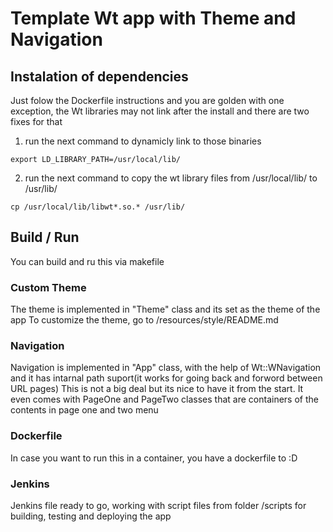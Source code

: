 # Template Wt app with Theme and Navigation

## Instalation of dependencies
Just folow the Dockerfile instructions and you are golden with one exception, the Wt libraries may not link after the install and there are two fixes for that
1. run the next command to dynamicly link to those binaries 
~~~
export LD_LIBRARY_PATH=/usr/local/lib/
~~~
2. run the next command to copy the wt library files from /usr/local/lib/ to /usr/lib/
~~~ 
cp /usr/local/lib/libwt*.so.* /usr/lib/
~~~

## Build / Run
You can build and ru this via makefile

### Custom Theme
The theme is implemented in "Theme" class and its set as the theme of the app
To customize the theme, go to /resources/style/README.md

### Navigation
Navigation is implemented in "App" class, with the help of Wt::WNavigation and it has intarnal path suport(it works for going back and forword between URL pages)
This is not a big deal but its nice to have it from the start. It even comes with PageOne and PageTwo classes that are containers of the contents in page one and two menu

### Dockerfile 
In case you want to run this in a container, you have a dockerfile to :D

### Jenkins
Jenkins file ready to go, working with script files from folder /scripts for building, testing and deploying the app